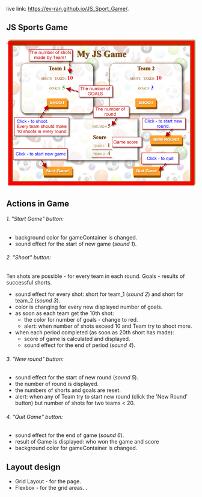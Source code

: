 live link: https://ev-ran.github.io/JS_Sport_Game/.

## JS Sports Game
 
![-](assets/img/about.png)

## Actions in Game

###### 1. "Start Game" button:
 * background color for gameContainer is changed. 
 *  sound effect  for the start of new game (*sound 1*).

###### 2. "Shoot" button:
Ten shots are possible -  for every team in each round. Goals - results of successful shorts.
*  sound effect for every shot: short for team_1 (*sound 2*) and short for team_2 (*sound 3*).
*  color is changing for every new  displayed number of goals.
*  as soon as each team get the 10th shot:
      *  the color for number of goals - change to red.
      * alert: when number of shots exceed 10 and Team try to shoot more.
*  when each period completed (as soon as 20th short has made):
      * score of game is calculated and displayed.
      * sound effect for the end of period  (*sound 4*). 
 
###### 3. "New round" button:
* sound effect  for the start of new round  (*sound 5*).
*   the number of round is displayed.
* the numbers of  shorts and goals are reset.
* alert: when any of Team try to start new round (click the 'New Round' button) but number of shots for two teams < 20.

###### 4. "Quit Game" button:
* sound effect  for the end of game  (*sound 6*).
*  result of Game is displayed: who won the game and score
*  background color for gameContainer is changed. 
 
## Layout design
* Grid Layout -  for the page.
* Flexbox - for the grid areas.
.

